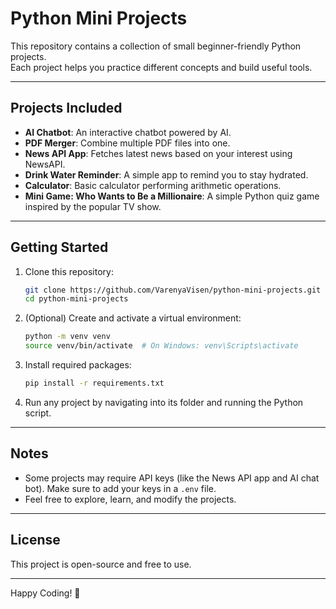 # Python Mini Projects

This repository contains a collection of small beginner-friendly Python projects.  
Each project helps you practice different concepts and build useful tools.

---

## Projects Included

- **AI Chatbot**: An interactive chatbot powered by AI.
- **PDF Merger**: Combine multiple PDF files into one.
- **News API App**: Fetches latest news based on your interest using NewsAPI.
- **Drink Water Reminder**: A simple app to remind you to stay hydrated.
- **Calculator**: Basic calculator performing arithmetic operations.
- **Mini Game: Who Wants to Be a Millionaire**: A simple Python quiz game inspired by the popular TV show.

---

## Getting Started

1. Clone this repository:
    ```bash
    git clone https://github.com/VarenyaVisen/python-mini-projects.git
    cd python-mini-projects
    ```

2. (Optional) Create and activate a virtual environment:
    ```bash
    python -m venv venv
    source venv/bin/activate  # On Windows: venv\Scripts\activate
    ```

3. Install required packages:
    ```bash
    pip install -r requirements.txt
    ```

4. Run any project by navigating into its folder and running the Python script.

---

## Notes

- Some projects may require API keys (like the News API app and AI chat bot). Make sure to add your keys in a `.env` file.
- Feel free to explore, learn, and modify the projects.

---

## License

This project is open-source and free to use.

---

Happy Coding! 🚀
